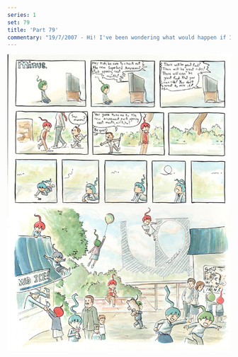 ```yaml
---
series: 1
set: 79
title: 'Part 79'
commentary: "19/7/2007 - Hi! I've been wondering what would happen if I announced this week that I was taking pre-orders for a minus collection, then next week said that I wasn't making the collection after all but was going to keep all of the money people sent me, and then the week after that I announced that I returned all of the money that was sent to me because people were complaining about me stealing from them. Would everyone get the joke, or would I forever be known as the jerk who tried to rob his readers? I GUESS I'LL NEVER KNOW! <a>Comic on the interweb!</a>"
---
```


![](../../../../assets/minus/part-79/minus79.jpg)